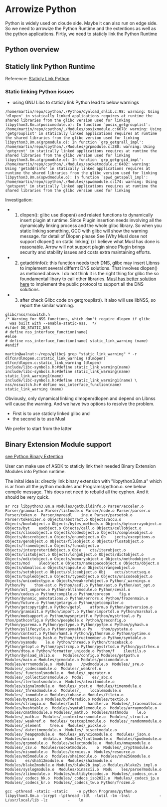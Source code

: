 # Arrowize Python
Python is widely used on cloude side. Maybe it can also run on edge side. So we need to arrowize the Python Runtime and the extentions as well as the python applications. Firtly, we need to staticly link the Python Runtime 

## Python overview

## Staticly link Python Runtime
Reference: [Staticly Link Python](https://stackoverflow.com/questions/1150373/compile-the-python-interpreter-statically)

### Static linking Python issues
* using GNU Libc to staticly link Python lead to below warnings
```Console
/home/martin/repo/cpython/./Python/dynload_shlib.c:98: warning: Using 'dlopen' in statically linked applications requires at runtime the shared libraries from the glibc version used for linking
libpython3.8m.a(posixmodule.o): In function `posix_getgrouplist':
/home/martin/repo/cpython/./Modules/posixmodule.c:6678: warning: Using 'getgrouplist' in statically linked applications requires at runtime the shared libraries from the glibc version used for linking
libpython3.8m.a(grpmodule.o): In function `grp_getgrall_impl':
/home/martin/repo/cpython/./Modules/grpmodule.c:280: warning: Using 'getgrent' in statically linked applications requires at runtime the shared libraries from the glibc version used for linking
libpython3.8m.a(grpmodule.o): In function `grp_getgrgid_impl':
/home/martin/repo/cpython/./Modules/socketmodule.c:6402: warning: Using 'getaddrinfo' in statically linked applications requires at runtime the shared libraries from the glibc version used for linking
libpython3.8m.a(spwdmodule.o): In function `spwd_getspall_impl':
/home/martin/repo/cpython/./Modules/spwdmodule.c:174: warning: Using 'getspent' in statically linked applications requires at runtime the shared libraries from the glibc version used for linking
```

Investigation:

 * 1. dlopen(): glibc use dlopen() and related functions to dynamically insert plugin at runtime. Since Plugin insertion needs involving all the dynamically linking process and the whole glibc library. So when you static linking something, GCC with glibc will show the warning message. for detail of Dlopen please See [Why Musl dose not support dlopen() on static linking] ()
I believe what Musl has done is reasonable. Arrow will not support plugin since Plugin brings security and
stability issues and costs extra maintaining efforts.
 * 2. getaddrinfo(): this function needs toch DNS, glibc may insert Libnss to implement several differnt DNS solutions. That involves dlopen() as metioned above. I do not think it is the right thing for glibc the so foundamental libary to call other libraries. [Musl has better solution here]() to implement the public protocol to support all the DNS solutions. 
 * 3. after check Glibc code on getgrouplist(). It also will use libNSS, so report the similar warning. 
 ``` code c
glibc/nss/nsswitch.h
/* Warning for NSS functions, which don't require dlopen if glibc
   was built with --enable-static-nss.  */
#ifdef DO_STATIC_NSS
# define nss_interface_function(name)
#else
# define nss_interface_function(name) static_link_warning (name)
#endif
 ```
 
 ``` console
martin@walnut:~/repo/glibc$ grep "static_link_warning" * -r
dlfcn/dlmopen.c:static_link_warning (dlmopen)
dlfcn/dlopen.c:static_link_warning (dlopen)
include/libc-symbols.h:#define static_link_warning(name)
include/libc-symbols.h:#define static_link_warning(name) static_link_warning1(name)
include/libc-symbols.h:#define static_link_warning1(name) \
nss/nsswitch.h:# define nss_interface_function(name) static_link_warning (name)
 ```
 Obviously, only dynamical linking dlmopen/dlopen and depend on Libnss will cause the warning. And we have two options to resolve the problem. 
* First is to use staticly linked glibc and
* the second is to use Musl

We prefer to start from the latter

## Binary Extension Module support
[see Python Binary Extention ](https://packaging.python.org/guides/packaging-binary-extensions/)

User can make use of ASDK to staticly link their needed Binary Extension Modules into Python runtime.

The inital idea is:
directly link binary extension with "libpython3.8m.a" which is ar from all the python modules and Programs/python.o. see below compile message. This does not need to rebuild all the cyphon. And it should be very quick. 
```
ar rcs libpython3.8m.a Modules/getbuildinfo.o Parser/acceler.o Parser/grammar1.o Parser/listnode.o Parser/node.o Parser/parser.o Parser/token.o  Parser/myreadl    ine.o Parser/parsetok.o Parser/tokenizer.o Objects/abstract.o Objects/accu.o Objects/boolobject.o Objects/bytes_methods.o Objects/bytearrayobject.o Objects/byt    esobject.o Objects/call.o Objects/cellobject.o Objects/classobject.o Objects/codeobject.o Objects/complexobject.o Objects/descrobject.o Objects/enumobject.o Ob    jects/exceptions.o Objects/genobject.o Objects/fileobject.o Objects/floatobject.o Objects/frameobject.o Objects/funcobject.o Objects/interpreteridobject.o Obje    cts/iterobject.o Objects/listobject.o Objects/longobject.o Objects/dictobject.o Objects/odictobject.o Objects/memoryobject.o Objects/methodobject.o Objects/mod    uleobject.o Objects/namespaceobject.o Objects/object.o Objects/obmalloc.o Objects/capsule.o Objects/rangeobject.o Objects/setobject.o Objects/sliceobject.o Obj    ects/structseq.o Objects/tupleobject.o Objects/typeobject.o Objects/unicodeobject.o Objects/unicodectype.o Objects/weakrefobject.o Python/_warnings.o Python/Py    thon-ast.o Python/asdl.o Python/ast.o Python/ast_opt.o Python/ast_unparse.o Python/bltinmodule.o Python/ceval.o Python/codecs.o Python/compile.o Python/corecon    fig.o Python/dynamic_annotations.o Python/errors.o Python/frozenmain.o Python/future.o Python/getargs.o Python/getcompiler.o Python/getcopyright.o Python/getpl    atform.o Python/getversion.o Python/graminit.o Python/import.o Python/importdl.o Python/marshal.o Python/modsupport.o Python/mysnprintf.o Python/mystrtoul.o Py    thon/pathconfig.o Python/peephole.o Python/preconfig.o Python/pyarena.o Python/pyctype.o Python/pyfpe.o Python/pyhash.o Python/pylifecycle.o Python/pymath.o Py    thon/pystate.o Python/context.o Python/hamt.o Python/pythonrun.o Python/pytime.o Python/bootstrap_hash.o Python/structmember.o Python/symtable.o Python/sysmodu    le.o Python/thread.o Python/traceback.o Python/getopt.o Python/pystrcmp.o Python/pystrtod.o Python/pystrhex.o Python/dtoa.o Python/formatter_unicode.o Python/f    ileutils.o Python/dynload_shlib.o    Modules/config.o Modules/getpath.o Modules/main.o Modules/gcmodule.o Modules/posixmodule.o  Modules/errnomodule.o  Modules    /pwdmodule.o  Modules/_sre.o  Modules/_codecsmodule.o  Modules/_weakref.o  Modules/_functoolsmodule.o  Modules/_operator.o  Modules/_collectionsmodule.o  Modul    es/_abc.o  Modules/itertoolsmodule.o  Modules/atexitmodule.o  Modules/signalmodule.o  Modules/_stat.o  Modules/timemodule.o  Modules/_threadmodule.o  Modules/_    localemodule.o  Modules/_iomodule.o Modules/iobase.o Modules/fileio.o Modules/bytesio.o Modules/bufferedio.o Modules/textio.o Modules/stringio.o  Modules/fault    handler.o  Modules/_tracemalloc.o Modules/hashtable.o  Modules/symtablemodule.o  Modules/arraymodule.o  Modules/cmathmodule.o Modules/_math.o  Modules/mathmodu    le.o Modules/_math.o  Modules/_contextvarsmodule.o  Modules/_struct.o  Modules/_weakref.o  Modules/_testcapimodule.o  Modules/_randommodule.o  Modules/_element    tree.o  Modules/_pickle.o  Modules/_datetimemodule.o  Modules/_bisectmodule.o  Modules/_heapqmodule.o  Modules/_asynciomodule.o  Modules/_json.o  Modules/unico    dedata.o  Modules/fcntlmodule.o  Modules/spwdmodule.o  Modules/grpmodule.o  Modules/selectmodule.o  Modules/mmapmodule.o  Modules/_csv.o  Modules/socketmodule.    o  Modules/_cryptmodule.o  Modules/nismodule.o  Modules/termios.o  Modules/resource.o  Modules/md5module.o  Modules/sha1module.o  Modules/sha256module.o  Modul    es/sha512module.o  Modules/sha3module.o  Modules/blake2module.o Modules/blake2b_impl.o Modules/blake2s_impl.o  Modules/syslogmodule.o  Modules/binascii.o  Modu    les/parsermodule.o  Modules/zlibmodule.o  Modules/multibytecodec.o  Modules/_codecs_cn.o  Modules/_codecs_hk.o  Modules/_codecs_iso2022.o  Modules/_codecs_jp.o      Modules/_codecs_kr.o  Modules/_codecs_tw.o Python/frozen.o

gcc -pthread -static -static    -o python Programs/python.o libpython3.8m.a -lcrypt -lpthread -ldl  -lutil -lm -lnsl             -L/usr/local/lib -lz         -    lm 
```
